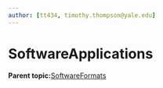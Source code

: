```yaml
---
author: [tt434, timothy.thompson@yale.edu]
---
```


# SoftwareApplications

**Parent topic:**[SoftwareFormats](../../concepts/supertypes/softwareformats.md)

